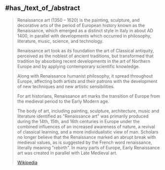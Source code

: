 
## #has_/text_of_/abstract 

> Renaissance art (1350 – 1620) is the painting, sculpture, and decorative arts 
> of the period of European history known as the Renaissance, 
> which emerged as a distinct style in Italy in about AD 1400, 
> in parallel with developments which occurred in philosophy, literature, music, science, and technology. 
> 
> Renaissance art took as its foundation the art of Classical antiquity, 
> perceived as the noblest of ancient traditions, 
> but transformed that tradition by absorbing recent developments in the art 
> of Northern Europe and by applying contemporary scientific knowledge. 
> 
> Along with Renaissance humanist philosophy, it spread throughout Europe, 
> affecting both artists and their patrons with the development of new techniques 
> and new artistic sensibilities. 
> 
> For art historians, Renaissance art marks the transition of Europe 
> from the medieval period to the Early Modern age.
>
> The body of art, including painting, sculpture, architecture, music and literature identified as "Renaissance art" was primarily produced during the 14th, 15th, and 16th centuries in Europe under the combined influences of an increased awareness of nature, a revival of classical learning, and a more individualistic view of man. Scholars no longer believe that the Renaissance marked an abrupt break with medieval values, as is suggested by the French word renaissance, literally meaning "rebirth". In many parts of Europe, Early Renaissance art was created in parallel with Late Medieval art.
>
> [Wikipedia](https://en.wikipedia.org/wiki/Renaissance%20art) 


